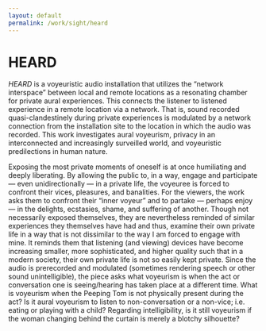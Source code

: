 ```yaml
---
layout: default
permalink: /work/sight/heard
---
```


# HEARD

_HEARD_ is a voyeuristic audio installation that utilizes the “network interspace” between local and remote locations as a resonating chamber for private aural experiences. This connects the listener to listened experience in a remote location via a network. That is, sound recorded quasi-clandestinely during private experiences is modulated by a network connection from the installation site to the location in which the audio was recorded. This work investigates aural voyeurism, privacy in an interconnected and increasingly surveilled world, and voyeuristic predilections in human nature.

Exposing the most private moments of oneself is at once humiliating and deeply liberating. By allowing the public to, in a way, engage and participate — even unidirectionally — in a private life, the voyeuree is forced to confront their vices, pleasures, and banalities. For the viewers, the work asks them to confront their “inner voyeur” and to partake — perhaps enjoy — in the delights, ecstasies, shame, and suffering of another. Though not necessarily exposed themselves, they are nevertheless reminded of similar experiences they themselves have had and thus, examine their own private life in a way that is not dissimilar to the way I am forced to engage with mine. It reminds them that listening (and viewing) devices have become increasing smaller, more sophisticated, and higher quality such that in a modern society, their own private life is not so easily kept private. Since the audio is prerecorded and modulated (sometimes rendering speech or other sound unintelligible), the piece asks what voyeurism is when the act or conversation one is seeing/hearing has taken place at a different time. What is voyeurism when the Peeping Tom is not physically present during the act? Is it aural voyeurism to listen to non-conversation or a non-vice; i.e. eating or playing with a child? Regarding intelligibility, is it still voyeurism if the woman changing behind the curtain is merely a blotchy silhouette?
